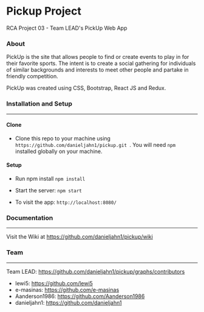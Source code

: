 # Pickup Project
RCA Project 03 - Team LEAD's PickUp Web App

### About
PickUp is the site that allows people to find or create events to play in for their favorite sports. The intent is to create a social gathering for individuals of similar backgrounds and interests to meet other people and partake in friendly competition.

PickUp was created using CSS, Bootstrap, React JS and Redux.


### Installation and Setup
------
#### Clone
* Clone this repo to your machine using ``` https://github.com/danieljahn1/pickup.git  ```. You will need ``` npm ``` installed globally on your machine.

#### Setup
* Run npm install ``` npm install ```

* Start the server:  ``` npm start ```

* To visit the app:  ``` http://localhost:8080/ ```


### Documentation
------
Visit the Wiki at https://github.com/danieljahn1/pickup/wiki


### Team
------
Team LEAD: https://github.com/danieljahn1/pickup/graphs/contributors
* lewi5: https://github.com/lewi5
* e-masinas: https://github.com/e-masinas
* Aanderson1986: https://github.com/Aanderson1986
* danieljahn1: https://github.com/danieljahn1
